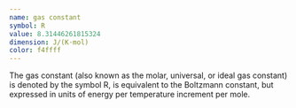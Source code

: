 ```yaml
---
name: gas constant
symbol: R
value: 8.31446261815324
dimension: J/(K⋅mol)
color: f4ffff
---
```

The gas constant (also known as the molar, universal, or ideal gas constant) is denoted by the symbol R, is equivalent to the Boltzmann constant, but expressed in units of energy per temperature increment per mole.
